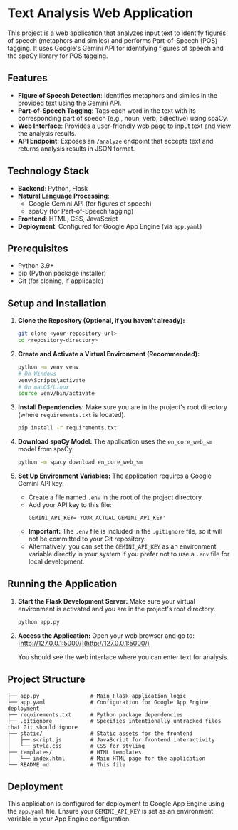 # Text Analysis Web Application

This project is a web application that analyzes input text to identify figures of speech (metaphors and similes) and performs Part-of-Speech (POS) tagging. It uses Google's Gemini API for identifying figures of speech and the spaCy library for POS tagging.

## Features

*   **Figure of Speech Detection**: Identifies metaphors and similes in the provided text using the Gemini API.
*   **Part-of-Speech Tagging**: Tags each word in the text with its corresponding part of speech (e.g., noun, verb, adjective) using spaCy.
*   **Web Interface**: Provides a user-friendly web page to input text and view the analysis results.
*   **API Endpoint**: Exposes an `/analyze` endpoint that accepts text and returns analysis results in JSON format.

## Technology Stack

*   **Backend**: Python, Flask
*   **Natural Language Processing**:
    *   Google Gemini API (for figures of speech)
    *   spaCy (for Part-of-Speech tagging)
*   **Frontend**: HTML, CSS, JavaScript
*   **Deployment**: Configured for Google App Engine (via `app.yaml`)

## Prerequisites

*   Python 3.9+
*   pip (Python package installer)
*   Git (for cloning, if applicable)

## Setup and Installation

1.  **Clone the Repository (Optional, if you haven't already):**
    ```bash
    git clone <your-repository-url>
    cd <repository-directory>
    ```

2.  **Create and Activate a Virtual Environment (Recommended):**
    ```bash
    python -m venv venv
    # On Windows
    venv\Scripts\activate
    # On macOS/Linux
    source venv/bin/activate
    ```

3.  **Install Dependencies:**
    Make sure you are in the project's root directory (where `requirements.txt` is located).
    ```bash
    pip install -r requirements.txt
    ```

4.  **Download spaCy Model:**
    The application uses the `en_core_web_sm` model from spaCy.
    ```bash
    python -m spacy download en_core_web_sm
    ```

5.  **Set Up Environment Variables:**
    The application requires a Google Gemini API key.
    *   Create a file named `.env` in the root of the project directory.
    *   Add your API key to this file:
        ```
        GEMINI_API_KEY='YOUR_ACTUAL_GEMINI_API_KEY'
        ```
    *   **Important:** The `.env` file is included in the `.gitignore` file, so it will not be committed to your Git repository.
    *   Alternatively, you can set the `GEMINI_API_KEY` as an environment variable directly in your system if you prefer not to use a `.env` file for local development.

## Running the Application

1.  **Start the Flask Development Server:**
    Make sure your virtual environment is activated and you are in the project's root directory.
    ```bash
    python app.py
    ```

2.  **Access the Application:**
    Open your web browser and go to:
    [http://127.0.0.1:5000/](http://127.0.0.1:5000/)

    You should see the web interface where you can enter text for analysis.

## Project Structure

```
├── app.py                # Main Flask application logic
├── app.yaml              # Configuration for Google App Engine deployment
├── requirements.txt      # Python package dependencies
├── .gitignore            # Specifies intentionally untracked files that Git should ignore
├── static/               # Static assets for the frontend
│   ├── script.js         # JavaScript for frontend interactivity
│   └── style.css         # CSS for styling
├── templates/            # HTML templates
│   └── index.html        # Main HTML page for the application
└── README.md             # This file
```

## Deployment

This application is configured for deployment to Google App Engine using the `app.yaml` file. Ensure your `GEMINI_API_KEY` is set as an environment variable in your App Engine configuration. 